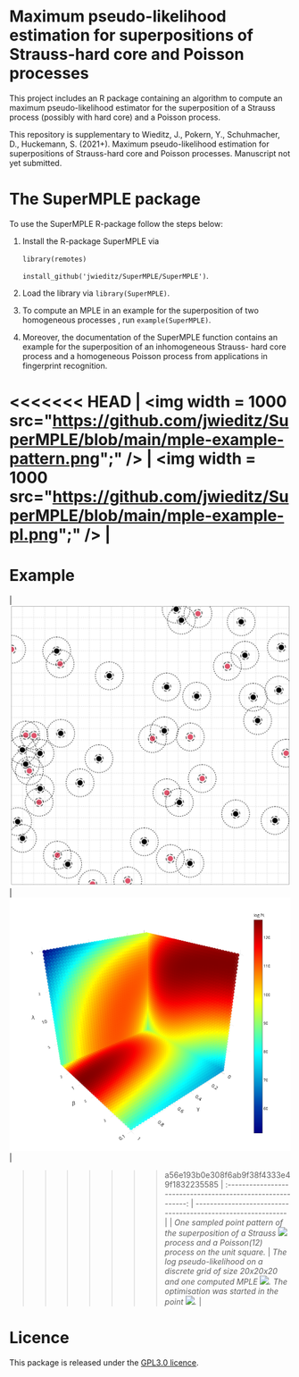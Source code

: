 # Maximum pseudo-likelihood estimation for superpositions of Strauss-hard core and Poisson processes

This project includes an R package containing an algorithm to compute an maximum pseudo-likelihood estimator for the superposition of a Strauss process (possibly with hard core) and a Poisson process. 

This repository is supplementary to Wieditz, J., Pokern, Y., Schuhmacher, D., Huckemann, S. (2021+). Maximum pseudo-likelihood estimation for superpositions of Strauss-hard core and Poisson processes. Manuscript not yet submitted.

# The SuperMPLE package

To use the SuperMPLE R-package follow the steps below:

1. Install the R-package SuperMPLE via

	`library(remotes)`

	`install_github('jwieditz/SuperMPLE/SuperMPLE')`.
	
2. Load the library via `library(SuperMPLE)`.

3. To compute an MPLE in an example for the superposition of two homogeneous processes , run `example(SuperMPLE)`.

4. Moreover, the documentation of the SuperMPLE function contains an example for the superposition of an inhomogeneous Strauss- hard core process and a homogeneous Poisson process from applications in fingerprint recognition.

<<<<<<< HEAD
| <img width = 1000 src="https://github.com/jwieditz/SuperMPLE/blob/main/mple-example-pattern.png";" /> | <img width = 1000 src="https://github.com/jwieditz/SuperMPLE/blob/main/mple-example-pl.png";" /> |
=======
# Example

| <img width = 1000 src="https://github.com/jwieditz/SuperMPLE/blob/main/mple-example-pattern.png" /> | <img width = 1000 src="https://github.com/jwieditz/SuperMPLE/blob/main/mple-example-pl.png" /> |
>>>>>>> a56e193b0e308f6ab9f38f4333e49f1832235585
| :----------------------------------------------------------: | ------------------------------------------------------------ |
| *One sampled point pattern of the superposition of a Strauss <img src="https://render.githubusercontent.com/render/math?math=(\beta \mu, \gamma, r, R) = (1 \times 42, 0.4, 0.03, 0.1)"> process and  a Poisson(12) process on the unit square.* | *The log pseudo-likelihood on a discrete grid of size 20x20x20 and one computed MPLE <img src="https://render.githubusercontent.com/render/math?math=\hat\theta = (0.29, 1, 32.78)">. The optimisation was started in the point <img src="https://render.githubusercontent.com/render/math?math=\theta_0 = (1, 0.4, 12)">.* |



# Licence

This package is released under the [GPL3.0 licence](https://github.com/jwieditz/SuperMPLE/blob/main/license).

